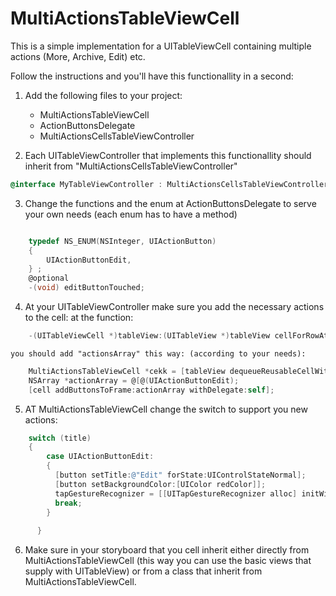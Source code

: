 MultiActionsTableViewCell
=========================

This is a simple implementation for a UITableViewCell containing multiple actions (More, Archive, Edit) etc. 

Follow the instructions and you'll have this functionallity in a second:

  1. Add the following files to your project: 
    
      * MultiActionsTableViewCell
      * ActionButtonsDelegate
      * MultiActionsCellsTableViewController
      
  2. Each UITableViewController that implements this functionallity should inherit from "MultiActionsCellsTableViewController"
    
```objective-c
@interface MyTableViewController : MultiActionsCellsTableViewController
```

  3. Change the functions and the enum at ActionButtonsDelegate to serve your own needs (each enum has to have a method)
```objective-c

    typedef NS_ENUM(NSInteger, UIActionButton)
    {
        UIActionButtonEdit,
    } ;
    @optional
    -(void) editButtonTouched;
```

  4. At your UITableViewController make sure you add the necessary actions to the cell:
 at the function:
```objective-c
    -(UITableViewCell *)tableView:(UITableView *)tableView cellForRowAtIndexPath:(NSIndexPath *)indexPath:
```

    you should add "actionsArray" this way: (according to your needs):
    
```objective-c
    MultiActionsTableViewCell *cekk = [tableView dequeueReusableCellWithIdentifier:@"cellIdentifier" forIndexPath:indexPath];
    NSArray *actionArray = @[@(UIActionButtonEdit);
    [cell addButtonsToFrame:actionArray withDelegate:self];
```

  5. AT MultiActionsTableViewCell change the switch to support you new actions:
```objective-c
    switch (title)
    {
        case UIActionButtonEdit:
        {
          [button setTitle:@"Edit" forState:UIControlStateNormal];
          [button setBackgroundColor:[UIColor redColor]];
          tapGestureRecognizer = [[UITapGestureRecognizer alloc] initWithTarget:actionButtonsDelegate action:@selector(editButtonTouched)];
          break;
        }
                
      }

```
  6. Make sure in your storyboard that you cell inherit either directly from MultiActionsTableViewCell (this way you can use the      basic views that supply with UITableView) or from a class that inherit from MultiActionsTableViewCell.


